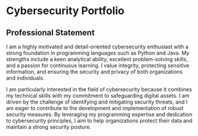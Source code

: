 # Cybersecurity Portfolio

## Professional Statement

I am a highly motivated and detail-oriented cybersecurity enthusiast with a strong foundation in programming languages such as Python and Java. My strengths include a keen analytical ability, excellent problem-solving skills, and a passion for continuous learning. I value integrity, protecting sensitive information, and ensuring the security and privacy of both organizations and individuals.

I am particularly interested in the field of cybersecurity because it combines my technical skills with my commitment to safeguarding digital assets. I am driven by the challenge of identifying and mitigating security threats, and I am eager to contribute to the development and implementation of robust security measures. By leveraging my programming expertise and dedication to cybersecurity principles, I aim to help organizations protect their data and maintain a strong security posture.
